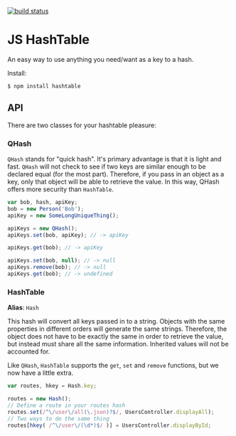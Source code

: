 [![build status](https://secure.travis-ci.org/benekastah/js-hashtable.png)](http://travis-ci.org/benekastah/js-hashtable)
# JS HashTable

An easy way to use anything you need/want as a key to a hash.

Install:

```
$ npm install hashtable
```

## API

There are two classes for your hashtable pleasure:

### QHash

`QHash` stands for "quick hash". It's primary advantage is that it is light and fast. `QHash` will
not check to see if two keys are similar enough to be declared equal (for the most part). Therefore,
if you pass in an object as a key, only that object will be able to retrieve the value. In this way,
QHash offers more security than `HashTable`.

```javascript
var bob, hash, apiKey;
bob = new Person('Bob');
apiKey = new SomeLongUniqueThing();

apiKeys = new QHash();
apiKeys.set(bob, apiKey); // -> apiKey

apiKeys.get(bob); // -> apiKey

apiKeys.set(bob, null); // -> null
apiKeys.remove(bob); // -> null
apiKeys.get(bob); // -> undefined
```

### HashTable

**Alias**: `Hash`

This hash will convert all keys passed in to a string. Objects with the same properties in different
orders will generate the same strings. Therefore, the object does not have to be exactly the same
in order to retrieve the value, but instead must share all the same information. Inherited values will
not be accounted for.

Like `QHash`, `HashTable` supports the `get`, `set` and `remove` functions, but we now have a little
extra.

```javascript
var routes, hkey = Hash.key;

routes = new Hash();
// Define a route in your routes hash
routes.set(/^\/user\/all(\.json)?$/, UsersController.displayAll);
// Two ways to do the same thing
routes[hkey( /^\/user\/(\d*)$/ )] = UsersController.displayById;
```
